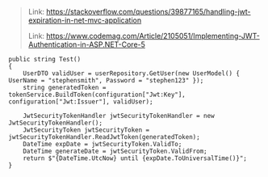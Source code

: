 > Link: https://stackoverflow.com/questions/39877165/handling-jwt-expiration-in-net-mvc-application
> 
> Link: https://www.codemag.com/Article/2105051/Implementing-JWT-Authentication-in-ASP.NET-Core-5

```
public string Test()
{
    UserDTO validUser = userRepository.GetUser(new UserModel() { UserName = "stephensmith", Password = "stephen123" });
    string generatedToken = tokenService.BuildToken(configuration["Jwt:Key"], configuration["Jwt:Issuer"], validUser);

    JwtSecurityTokenHandler jwtSecurityTokenHandler = new JwtSecurityTokenHandler();
    JwtSecurityToken jwtSecurityToken = jwtSecurityTokenHandler.ReadJwtToken(generatedToken);
    DateTime expDate = jwtSecurityToken.ValidTo;
    DateTime generateDate = jwtSecurityToken.ValidFrom;
    return $"{DateTime.UtcNow} until {expDate.ToUniversalTime()}";
}
```
